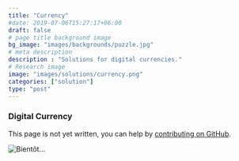 ```yaml
---
title: "Currency"
#date: 2019-07-06T15:27:17+06:00
draft: false
# page title background image
bg_image: "images/backgrounds/puzzle.jpg"
# meta description
description : "Solutions for digital currencies."
# Research image
image: "images/solutions/currency.png"
categories: ["solution"]
type: "post"
---
```


### Digital Currency


This page is not yet written, you can help by [contributing on GitHub](https://github.com/foopgp/foopgp-hugowebsite/blob/test/content/english/solutions/theme-currency.md).

![Bientôt…](/images/comingsoon.jpg)

